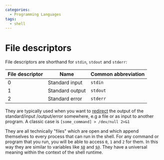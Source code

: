 ```yaml
---
categories:
  - Programming Languages
tags:
  - shell
---
```


# File descriptors

File descriptors are shorthand for `stdin`, `stdout` and `stderr`:

| File descriptor | Name            | Common abbreviation |
| --------------- | --------------- | ------------------- |
| 0               | Standard input  | `stdin`             |
| 1               | Standard output | `stdout`            |
| 2               | Standard error  | `stderr`            |

They are typically used when you want to [redirect](/Programming_Languages/Shell/Redirection.md) the output of the standard/input /output/error somewhere, e.g a file or as input to another program. A classic case is `[some_command] > /dev/null 2>&1`

They are all technically "files" which are open and which append themselves to every process that can run in the shell. For any command or program that you run, you will be able to access `0`, `1` and `2` for them. In this way they are similar to variables like [`$0`](/Programming_Languages/Shell/Passing_arguments_to_scripts.md#passing-arguments) and [`$@`](/Programming_Languages/Shell/Passing_arguments_to_scripts.md#passing-arguments). They have a universal meaning within the context of the shell runtime.
